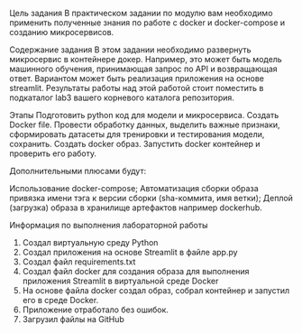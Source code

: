 Цель задания
В практическом задании по модулю вам необходимо применить полученные знания по работе с docker и docker-compose и созданию микросервисов.


Содержание задания
В этом задании необходимо развернуть микросервис в контейнере докер. 
Например, это может быть модель машинного обучения, принимающая запрос по API и возвращающая ответ. 
Вариантом может быть реализация приложения на основе streamlit.
Результаты работы над этой работой стоит поместить в подкаталог lab3 вашего корневого каталога репозитория.


Этапы
Подготовить python код для модели и микросервиса.
Создать Docker file.
Провести обработку данных, выделить важные признаки, сформировать датасеты для тренировки и тестирования модели, сохранить.
Создать docker образ.
Запустить docker контейнер и проверить его работу.

Дополнительными плюсами будут:

Использование docker-compose;
Автоматизация сборки образа привязка имени тэга к версии сборки (sha-коммита, имя ветки);
Деплой (загрузка) образа в хранилище артефактов например dockerhub.



Информация по выполнения лабораторной работы 
1. Создал виртуальную среду Python 
2. Создал приложения на основе Streamlit в файле app.py
3. Создал файл requirements.txt
4. Создал файл docker для создания образа для выполнения приложения Streamlit в виртуальной среде Docker
5. На основе файла docker создал образ, собрал контейнер и запустил его в среде Docker.
6. Приложение отработало без ошибок.
7. Загрузил файлы на GitHub 
